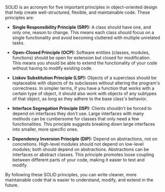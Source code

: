SOLID is an acronym for five important principles in object-oriented design that help create well-structured, flexible, and maintainable code. These principles are:

* **Single Responsibility Principle (SRP):** A class should have one, and only one, reason to change. This means each class should focus on a single functionality and avoid becoming cluttered with multiple unrelated tasks.

* **Open-Closed Principle (OCP):** Software entities (classes, modules, functions) should be open for extension but closed for modification. This means you should be able to extend the functionality of your code without having to modify existing code.

* **Liskov Substitution Principle (LSP):** Objects of a superclass should be replaceable with objects of its subclasses without altering the program's correctness. In simpler terms, if you have a function that works with a certain type of object, it should also work with objects of any subtypes of that object, as long as they adhere to the base class's behavior.

* **Interface Segregation Principle (ISP):** Clients shouldn't be forced to depend on interfaces they don't use. Large interfaces with many methods can be cumbersome for classes that only need a few functionalities. This principle suggests breaking down large interfaces into smaller, more specific ones.

* **Dependency Inversion Principle (DIP):** Depend on abstractions, not on concretions. High-level modules should not depend on low-level modules; both should depend on abstractions. Abstractions can be interfaces or abstract classes. This principle promotes loose coupling between different parts of your code, making it easier to test and modify.

By following these SOLID principles, you can write cleaner, more maintainable code that is easier to understand, modify, and extend in the future.